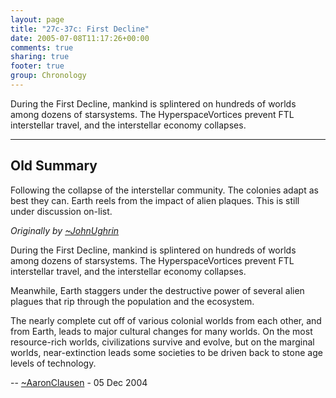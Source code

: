 ```yaml
---
layout: page
title: "27c-37c: First Decline"
date: 2005-07-08T11:17:26+00:00
comments: true
sharing: true
footer: true
group: Chronology
---
```


During the First Decline, mankind is splintered on hundreds of worlds among dozens of starsystems. The HyperspaceVortices prevent FTL interstellar travel, and the interstellar economy collapses.

----

## Old Summary

Following the collapse of the interstellar community. The colonies adapt as best they can. Earth reels from the impact of alien plaques. This is still under discussion on-list.

*Originally by [~JohnUghrin](/chronology/~john-ughrin)*

During the First Decline, mankind is splintered on hundreds of worlds among dozens of starsystems. The HyperspaceVortices prevent FTL interstellar travel, and the interstellar economy collapses. 

Meanwhile, Earth staggers under the destructive power of several alien plagues that rip through the population and the ecosystem.

The nearly complete cut off of various colonial worlds from each other, and from Earth, leads to major cultural changes for many worlds.  On the most resource-rich worlds, civilizations survive and evolve, but on the marginal worlds, near-extinction leads some societies to be driven back to stone age levels of technology.

-- [~AaronClausen](/chronology/~aaron-clausen) - 05 Dec 2004




